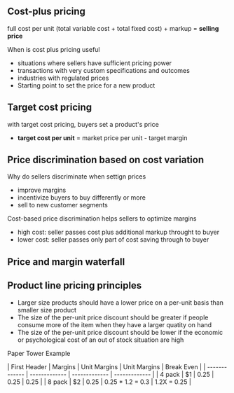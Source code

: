 ## Cost-plus pricing
full cost per unit (total variable cost + total fixed cost) + markup = **selling price**

When is cost plus pricing useful
- situations where sellers have sufficient pricing power
- transactions with very custom specifications and outcomes
- industries with regulated prices
- Starting point to set the price for a new product

## Target cost  pricing
with target cost pricing, buyers set a product's price
- **target cost per unit** = market price per unit - target margin

## Price discrimination based on cost variation
Why do sellers discriminate when settign prices
- improve margins
- incentivize buyers to buy differently or more
- sell to new customer segments

Cost-based price discrimination helps sellers to optimize margins
- high cost: seller passes cost plus additional markup throught to buyer
- lower cost: seller passes only part of cost saving through to buyer

## Price and margin waterfall

## Product line pricing principles
- Larger size products should have a lower price on a per-unit basis than smaller size product 
- The size of the per-unit price discount should be greater if people consume more of the item when they have a larger quatity on hand
- The size of the per-unit price discount should be lower if the economic or psychological cost of an out of stock situation are high

Paper Tower Example

| First Header  | Margins | Unit Margins | Unit Margins | Break Even | 
| ------------- | ------------- | ------------- | ------------- |
| 4 pack  | $1  | 0.25 | 0.25 | 0.25 | 
| 8 pack  | $2  | 0.25 | 0.25 * 1.2 = 0.3 | 1.2X = 0.25 |

